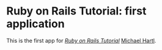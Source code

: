 # Ruby on Rails Tutorial: first application

This is the first app for
[*Ruby on Rails Tutorial*](http://railstutorial.org/)
 [Michael Hartl](http://michaelhartl.com/).